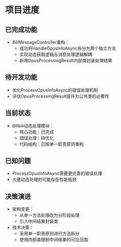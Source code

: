 # 项目进度

## 已完成功能
- BiliMessageController重构：
  - 成功将HandleOpusInfoAsync拆分为两个独立方法
  - 实现动态获取逻辑与消息处理逻辑解耦
  - 新增OpusProcessingResult内部类封装处理结果

## 待开发功能
- 优化ProcessOpusInfoAsync的错误处理机制
- 评估OpusProcessingResult提升为公共类的必要性

## 当前状态
- Bilibili动态处理模块：
  - 核心功能：已完成
  - 错误处理：待优化
  - 代码结构：已按单一职责原则重构

## 已知问题
- ProcessOpusInfoAsync需要更完善的错误处理
- 大量动态处理时可能存在性能瓶颈

## 决策演进
- 架构变更：
  - 从单一方法处理改为分阶段处理
  - 引入中间结果封装类
- 技术决策：
  - 采用单一职责原则进行方法拆分
  - 使用内部类限制中间结果的可见范围
